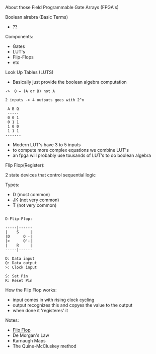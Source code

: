 About those Field Programmable Gate Arrays (FPGA's)


Boolean alrebra (Basic Terms)
- ??

Components:
- Gates
- LUT's
- Flip-Flops
- etc

Look Up Tables (LUTS)
- Basically just provide the boolean algebra computation

```
->  Q = (A or B) not A

2 inputs -> 4 outputs goes with 2^n

 A B Q
 -----
 0 0 1
 0 1 1
 1 0 0
 1 1 1
-------
```
- Modern LUT's have 3 to 5 inputs
- to compute more complex equations we combine LUT's
- an fpga will probably use tousands of LUT's to do boolean algebra

Flip Flop(Register):

2 state devices that control sequential logic

Types:
- D (most common)
- JK (not very common)
- T (not very common)

```

D-Flip-Flop:

-----|------
|    S     |
|D      Q -|
|>      Q'-|
|    R     |
-----|------

D: Data input
Q: Data output
>: Clock input

S: Set Pin
R: Reset Pin

```

How the Flip Flop works:
- input comes in with rising clock cycling
- output recognizes this and copyes the value to the output
- when done it 'registeres' it

<!-- Understrand:
  - FIFOS
  - Synthesizable vs. Non-Synthesizable Code
  - BRAM
  - Shift Registers
  - all that https://www.nandland.com/articles/fpga-101-fpgas-for-beginners.html
  - UART's
-->


<!-- TODO: LOOK AT THIS UNDERSTAND AND ADD LINKS-->
Notes:
- [Flip Flop](http://hyperphysics.phy-astr.gsu.edu/hbase/Electronic//flipflop.html)
- De Morgan's Law
- Karnaugh Maps
- The Quine-McCluskey method
